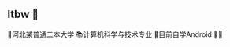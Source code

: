 ## ltbw 👋

🏫河北某普通二本大学
📚计算机科学与技术专业
🌱目前自学Android
👨‍🦱

<!--
**ltbw/ltbw** is a ✨ _special_ ✨ repository because its `README.md` (this file) appears on your GitHub profile.

Here are some ideas to get you started:

- 🔭 I’m currently working on ...
-  I’m currently learning ...
- 👯 I’m looking to collaborate on ...
- 🤔 I’m looking for help with ...
- 💬 Ask me about ...
- 📫 How to reach me: ...
- 😄 Pronouns: ...
- ⚡ Fun fact: ...
-->

